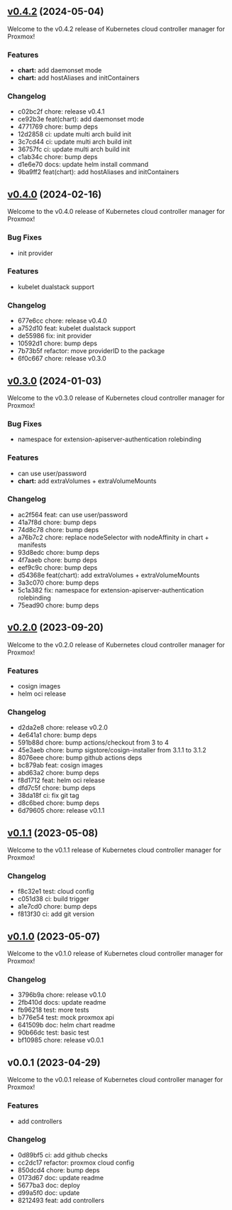 
<a name="v0.4.2"></a>
## [v0.4.2](https://github.com/sergelogvinov/proxmox-cloud-controller-manager/compare/v0.4.0...v0.4.2) (2024-05-04)

Welcome to the v0.4.2 release of Kubernetes cloud controller manager for Proxmox!

### Features

- **chart:** add daemonset mode
- **chart:** add hostAliases and initContainers

### Changelog

* c02bc2f chore: release v0.4.1
* ce92b3e feat(chart): add daemonset mode
* 4771769 chore: bump deps
* 12d2858 ci: update multi arch build init
* 3c7cd44 ci: update multi arch build init
* 36757fc ci: update multi arch build init
* c1ab34c chore: bump deps
* d1e6e70 docs: update helm install command
* 9ba9ff2 feat(chart): add hostAliases and initContainers

<a name="v0.4.0"></a>
## [v0.4.0](https://github.com/sergelogvinov/proxmox-cloud-controller-manager/compare/v0.3.0...v0.4.0) (2024-02-16)

Welcome to the v0.4.0 release of Kubernetes cloud controller manager for Proxmox!

### Bug Fixes

- init provider

### Features

- kubelet dualstack support

### Changelog

* 677e6cc chore: release v0.4.0
* a752d10 feat: kubelet dualstack support
* de55986 fix: init provider
* 10592d1 chore: bump deps
* 7b73b5f refactor: move providerID to the package
* 6f0c667 chore: release v0.3.0

<a name="v0.3.0"></a>
## [v0.3.0](https://github.com/sergelogvinov/proxmox-cloud-controller-manager/compare/v0.2.0...v0.3.0) (2024-01-03)

Welcome to the v0.3.0 release of Kubernetes cloud controller manager for Proxmox!

### Bug Fixes

- namespace for extension-apiserver-authentication rolebinding

### Features

- can use user/password
- **chart:** add extraVolumes + extraVolumeMounts

### Changelog

* ac2f564 feat: can use user/password
* 41a7f8d chore: bump deps
* 74d8c78 chore: bump deps
* a76b7c2 chore: replace nodeSelector with nodeAffinity in chart + manifests
* 93d8edc chore: bump deps
* 4f7aaeb chore: bump deps
* eef9c9c chore: bump deps
* d54368e feat(chart): add extraVolumes + extraVolumeMounts
* 3a3c070 chore: bump deps
* 5c1a382 fix: namespace for extension-apiserver-authentication rolebinding
* 75ead90 chore: bump deps

<a name="v0.2.0"></a>
## [v0.2.0](https://github.com/sergelogvinov/proxmox-cloud-controller-manager/compare/v0.1.1...v0.2.0) (2023-09-20)

Welcome to the v0.2.0 release of Kubernetes cloud controller manager for Proxmox!

### Features

- cosign images
- helm oci release

### Changelog

* d2da2e8 chore: release v0.2.0
* 4e641a1 chore: bump deps
* 591b88d chore: bump actions/checkout from 3 to 4
* 45e3aeb chore: bump sigstore/cosign-installer from 3.1.1 to 3.1.2
* 8076eee chore: bump github actions deps
* bc879ab feat: cosign images
* abd63a2 chore: bump deps
* f8d1712 feat: helm oci release
* dfd7c5f chore: bump deps
* 38da18f ci: fix git tag
* d8c6bed chore: bump deps
* 6d79605 chore: release v0.1.1

<a name="v0.1.1"></a>
## [v0.1.1](https://github.com/sergelogvinov/proxmox-cloud-controller-manager/compare/v0.1.0...v0.1.1) (2023-05-08)

Welcome to the v0.1.1 release of Kubernetes cloud controller manager for Proxmox!

### Changelog

* f8c32e1 test: cloud config
* c051d38 ci: build trigger
* a1e7cd0 chore: bump deps
* f813f30 ci: add git version

<a name="v0.1.0"></a>
## [v0.1.0](https://github.com/sergelogvinov/proxmox-cloud-controller-manager/compare/v0.0.1...v0.1.0) (2023-05-07)

Welcome to the v0.1.0 release of Kubernetes cloud controller manager for Proxmox!

### Changelog

* 3796b9a chore: release v0.1.0
* 2fb410d docs: update readme
* fb96218 test: more tests
* b776e54 test: mock proxmox api
* 641509b doc: helm chart readme
* 90b66dc test: basic test
* bf10985 chore: release v0.0.1

<a name="v0.0.1"></a>
## v0.0.1 (2023-04-29)

Welcome to the v0.0.1 release of Kubernetes cloud controller manager for Proxmox!

### Features

- add controllers

### Changelog

* 0d89bf5 ci: add github checks
* cc2dc17 refactor: proxmox cloud config
* 850dcd4 chore: bump deps
* 0173d67 doc: update readme
* 5677ba3 doc: deploy
* d99a5f0 doc: update
* 8212493 feat: add controllers
